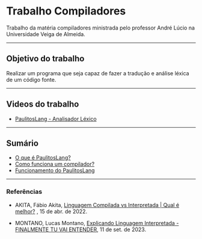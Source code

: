 # Trabalho Compiladores

Trabalho da matéria compiladores ministrada pelo professor André Lúcio na Universidade Veiga de Almeida.

---

## Objetivo do trabalho

Realizar um programa que seja capaz de fazer a tradução e análise léxica de um código fonte.

---

## Videos do trabalho

- [PaulitosLang - Analisador Léxico](https://youtu.be/FkD5Ln1sYPo)

---

## Sumário

- [O que é PaulitosLang?](./paulitoslang.md)
- [Como funciona um compilador?](./como_funciona_um_compilador.md)
- [Funcionamento do PaulitosLang](./funcionamento_paulitos_lang.md)
---

### Referências

- AKITA, Fábio Akita, <a href="https://www.youtube.com/watch?v=SNyh-cubxaU">Linguagem Compilada vs Interpretada | Qual é melhor?</a> , 15 de abr. de 2022.

- MONTANO, Lucas Montano, <a href="https://youtu.be/e4x4IITQvak?si=VotB_hN46C94tN0o">Explicando Linguagem Interpretada - FINALMENTE TU VAI ENTENDER</a>, 11 de set. de 2023.

